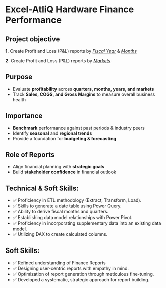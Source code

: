 # Excel-AtliQ Hardware Finance Performance

## Project objective
**1.** Create Profit and Loss (P&L) reports by _[Fiscal Year](https://github.com/sangavibabu02/Excel---AtliQ-Hardware-Finance-Performance/blob/main/P%20%26%20L%20By%20Fiscal%20Year.pdf)_ & _[Months](https://github.com/sangavibabu02/Excel---AtliQ-Hardware-Finance-Performance/blob/main/P%20%26%20L%20By%20Fiscal%20Month.pdf)_ 

**2.** Create Profit and Loss (P&L) reports by _[Markets](https://github.com/sangavibabu02/Excel---AtliQ-Hardware-Finance-Performance/blob/main/P%20%26%20L%20of%20Market.pdf)_

## Purpose  
- Evaluate **profitability** across **quarters, months, years, and markets**  
- Track **Sales, COGS, and Gross Margins** to measure overall business health  

## Importance  
- **Benchmark** performance against past periods & industry peers  
- Identify **seasonal** and **regional trends**  
- Provide a foundation for **budgeting & forecasting**  

## Role of Reports  
- Align financial planning with **strategic goals**  
- Build **stakeholder confidence** in financial outlook

## Technical & Soft Skills:
- ✅ 	Proficiency in ETL methodology (Extract, Transform, Load).
- ✅	Skills to generate a date table using Power Query.
- ✅	Ability to derive fiscal months and quarters.
- ✅	Establishing data model relationships with Power Pivot.
- ✅	Proficiency in incorporating supplementary data into an existing data model.
- ✅	Utilizing DAX to create calculated columns.

## Soft Skills:
- ✅	Refined understanding of Finance Reports
- ✅	Designing user-centric reports with empathy in mind.
- ✅	Optimization of report generation through meticulous fine-tuning.
- ✅	Developed a systematic, strategic approach for report building.
